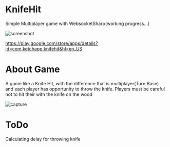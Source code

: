 # KnifeHit
Simple Multiplayer game with WebsocketSharp(working progress...)

![screenshot](https://user-images.githubusercontent.com/16706911/47833798-030e8300-ddb2-11e8-89b3-27a40576cf9b.png)


https://play.google.com/store/apps/details?id=com.ketchapp.knifehit&hl=en_US

# About Game

A game like a Knife Hit, with the difference that is multiplayer(Turn Base) and each player has opportunity to throw the knife.
Players must be careful not to hit their with the knife on the wood

![capture](https://user-images.githubusercontent.com/16706911/47834041-ff2f3080-ddb2-11e8-9a36-ecb005b56d3a.PNG)

# ToDo

Calculating delay for throwing knife
